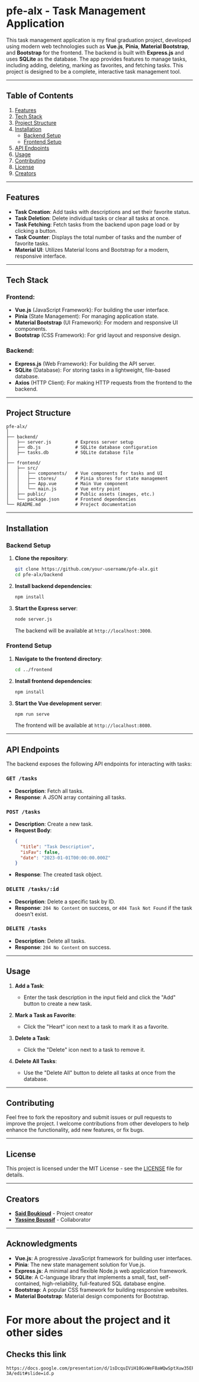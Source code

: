 # pfe-alx - Task Management Application

This task management application is my final graduation project, developed using modern web technologies such as **Vue.js**, **Pinia**, **Material Bootstrap**, and **Bootstrap** for the frontend. The backend is built with **Express.js** and uses **SQLite** as the database. The app provides features to manage tasks, including adding, deleting, marking as favorites, and fetching tasks. This project is designed to be a complete, interactive task management tool.

---

## Table of Contents

1. [Features](#features)
2. [Tech Stack](#tech-stack)
3. [Project Structure](#project-structure)
4. [Installation](#installation)
    - [Backend Setup](#backend-setup)
    - [Frontend Setup](#frontend-setup)
5. [API Endpoints](#api-endpoints)
6. [Usage](#usage)
7. [Contributing](#contributing)
8. [License](#license)
9. [Creators](#creators)

---

## Features

- **Task Creation**: Add tasks with descriptions and set their favorite status.
- **Task Deletion**: Delete individual tasks or clear all tasks at once.
- **Task Fetching**: Fetch tasks from the backend upon page load or by clicking a button.
- **Task Counter**: Displays the total number of tasks and the number of favorite tasks.
- **Material UI**: Utilizes Material Icons and Bootstrap for a modern, responsive interface.

---

## Tech Stack

### Frontend:
- **Vue.js** (JavaScript Framework): For building the user interface.
- **Pinia** (State Management): For managing application state.
- **Material Bootstrap** (UI Framework): For modern and responsive UI components.
- **Bootstrap** (CSS Framework): For grid layout and responsive design.

### Backend:
- **Express.js** (Web Framework): For building the API server.
- **SQLite** (Database): For storing tasks in a lightweight, file-based database.
- **Axios** (HTTP Client): For making HTTP requests from the frontend to the backend.

---

## Project Structure

```
pfe-alx/
│
├── backend/
│   ├── server.js         # Express server setup
│   ├── db.js             # SQLite database configuration
│   ├── tasks.db          # SQLite database file
│
├── frontend/
│   ├── src/
│   │   ├── components/   # Vue components for tasks and UI
│   │   ├── stores/       # Pinia stores for state management
│   │   ├── App.vue       # Main Vue component
│   │   └── main.js       # Vue entry point
│   ├── public/           # Public assets (images, etc.)
│   └── package.json      # Frontend dependencies
└── README.md             # Project documentation
```

---

## Installation

### Backend Setup

1. **Clone the repository**:
    ```bash
    git clone https://github.com/your-username/pfe-alx.git
    cd pfe-alx/backend
    ```

2. **Install backend dependencies**:
    ```bash
    npm install
    ```

3. **Start the Express server**:
    ```bash
    node server.js
    ```
    The backend will be available at `http://localhost:3000`.

### Frontend Setup

1. **Navigate to the frontend directory**:
    ```bash
    cd ../frontend
    ```

2. **Install frontend dependencies**:
    ```bash
    npm install
    ```

3. **Start the Vue development server**:
    ```bash
    npm run serve
    ```
    The frontend will be available at `http://localhost:8080`.

---

## API Endpoints

The backend exposes the following API endpoints for interacting with tasks:

### `GET /tasks`
- **Description**: Fetch all tasks.
- **Response**: A JSON array containing all tasks.

### `POST /tasks`
- **Description**: Create a new task.
- **Request Body**:
  ```json
  {
    "title": "Task Description",
    "isFav": false,
    "date": "2023-01-01T00:00:00.000Z"
  }
  ```
- **Response**: The created task object.

### `DELETE /tasks/:id`
- **Description**: Delete a specific task by ID.
- **Response**: `204 No Content` on success, or `404 Task Not Found` if the task doesn't exist.

### `DELETE /tasks`
- **Description**: Delete all tasks.
- **Response**: `204 No Content` on success.

---

## Usage

1. **Add a Task**: 
    - Enter the task description in the input field and click the "Add" button to create a new task.
   
2. **Mark a Task as Favorite**:
    - Click the "Heart" icon next to a task to mark it as a favorite.

3. **Delete a Task**:
    - Click the "Delete" icon next to a task to remove it.

4. **Delete All Tasks**:
    - Use the "Delete All" button to delete all tasks at once from the database.

---

## Contributing

Feel free to fork the repository and submit issues or pull requests to improve the project. I welcome contributions from other developers to help enhance the functionality, add new features, or fix bugs.

---

## License

This project is licensed under the MIT License - see the [LICENSE](LICENSE) file for details.

---

## Creators

- **[Said Boukioud](https://github.com/sboukiou)** - Project creator
- **[Yassine Boussif](https://github.com/yassineedev)** - Collaborator

---

## Acknowledgments

- **Vue.js**: A progressive JavaScript framework for building user interfaces.
- **Pinia**: The new state management solution for Vue.js.
- **Express.js**: A minimal and flexible Node.js web application framework.
- **SQLite**: A C-language library that implements a small, fast, self-contained, high-reliability, full-featured SQL database engine.
- **Bootstrap**: A popular CSS framework for building responsive websites.
- **Material Bootstrap**: Material design components for Bootstrap.
# For more about the project and it other sides
## Checks this link
    https://docs.google.com/presentation/d/1sDcquIViH10GxWeF8aWQwSptXuw35EPqUrV_0yZt-3A/edit#slide=id.p
